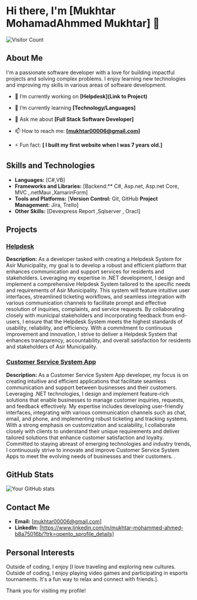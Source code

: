 # Hi there, I'm [Mukhtar MohamadAhmmed Mukhtar] 👋

![Visitor Count](https://www.linkedin.com/in/mukhtar-mohammed-ahmed-b8a75016b/)

## About Me

I'm a passionate software developer with a love for building impactful projects and solving complex problems. I enjoy learning new technologies and improving my skills in various areas of software development.

- 🔭 I’m currently working on **[Helpdesk](Link to Project)**
- 🌱 I’m currently learning **[Technology/Languages]**

- 💬 Ask me about **[Full Stack Software Developer]**
- 📫 How to reach me: **[mukhtar00006@gmail.com]**
- ⚡ Fun fact: **[ I built my first website when I was 7 years old.]**

## Skills and Technologies

- **Languages:** [C#,VB]
- **Frameworks and Libraries:** [Backend:** C#, Asp.net, Asp.net Core, MVC ,.netMaui ,XamarinForm]
- **Tools and Platforms:** [**Version Control:** Git, GitHub  **Project Management:** Jira, Trello]
- **Other Skills:** [Devexpress Report ,Sqlserver , Oracl]

## Projects

### [Helpdesk]()
**Description:** As a developer tasked with creating a Helpdesk System for Asir Municipality, my goal is to develop a robust and efficient platform
that enhances communication and support services for residents and stakeholders. Leveraging my expertise in .NET
development, I design and implement a comprehensive Helpdesk System tailored to the specific needs and requirements of Asir
Municipality. This system will feature intuitive user interfaces, streamlined ticketing workflows, and seamless integration with
various communication channels to facilitate prompt and effective resolution of inquiries, complaints, and service requests. By
collaborating closely with municipal stakeholders and incorporating feedback from end-users, I ensure that the Helpdesk System
meets the highest standards of usability, reliability, and efficiency. With a commitment to continuous improvement and
innovation, I strive to deliver a Helpdesk System that enhances transparency, accountability, and overall satisfaction for residents
and stakeholders of Asir Municipality.

### [Customer Service System App]()
**Description:** As a Customer Service System App developer, my focus is on creating intuitive and efficient applications that facilitate seamless
communication and support between businesses and their customers. Leveraging .NET technologies, I design and implement
feature-rich solutions that enable businesses to manage customer inquiries, requests, and feedback effectively. My expertise
includes developing user-friendly interfaces, integrating with various communication channels such as chat, email, and phone,
and implementing robust ticketing and tracking systems. With a strong emphasis on customization and scalability, I collaborate
closely with clients to understand their unique requirements and deliver tailored solutions that enhance customer satisfaction
and loyalty. Committed to staying abreast of emerging technologies and industry trends, I continuously strive to innovate and
improve Customer Service System Apps to meet the evolving needs of businesses and their customers.
.

## GitHub Stats

![Your GitHub stats](https://github-readme-stats.vercel.app/api?username=yourusername&show_icons=true&theme=radical)

## Contact Me

- **Email:** [mukhtar00006@gmail.com]
- **LinkedIn:** [https://www.linkedin.com/in/mukhtar-mohammed-ahmed-b8a75016b/?trk=opento_sprofile_details]


## Personal Interests

Outside of coding, I enjoy [I love traveling and exploring new cultures. Outside of coding, I enjoy playing video games and participating in esports tournaments. It's a fun way to relax and connect with friends.].

Thank you for visiting my profile!
